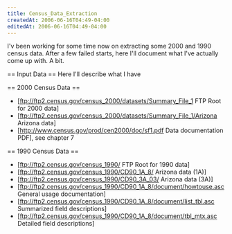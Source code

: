 ```yaml
---
title: Census_Data_Extraction
createdAt: 2006-06-16T04:49-04:00
editedAt: 2006-06-16T04:49-04:00
---
```


I'v been working for some time now on extracting some 2000 and 1990 census data. After a few failed starts, here I'll document what I've actually come up with. A bit.

== Input Data ==
Here I'll describe what I have

== 2000 Census Data ==
* [ftp://ftp2.census.gov/census_2000/datasets/Summary_File_1 FTP Root for 2000 data]
* [ftp://ftp2.census.gov/census_2000/datasets/Summary_File_1/Arizona Arizona data]
* [http://www.census.gov/prod/cen2000/doc/sf1.pdf Data documentation PDF], see chapter 7

== 1990 Census Data ==
* [ftp://ftp2.census.gov/census_1990/ FTP Root for 1990 data]
* [ftp://ftp2.census.gov/census_1990/CD90_1A_8/ Arizona data (1A)]
* [ftp://ftp2.census.gov/census_1990/CD90_3A_03/ Arizona data (3A)]
* [ftp://ftp2.census.gov/census_1990/CD90_1A_8/document/howtouse.asc General usage documentation]
* [ftp://ftp2.census.gov/census_1990/CD90_1A_8/document/list_tbl.asc Summarized field descriptions]
* [ftp://ftp2.census.gov/census_1990/CD90_1A_8/document/tbl_mtx.asc Detailed field descriptions]

